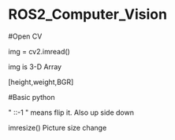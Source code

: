 # ROS2_Computer_Vision

#Open CV

img = cv2.imread()

img is 3-D Array

[height,weight,BGR]

#Basic python

" ::-1 " means flip it. Also up side down

imresize() Picture size change